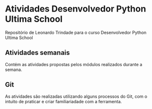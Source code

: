 Atividades Desenvolvedor Python Ultima School
=============================================

Repositório de Leonardo Trindade para o curso Desenvolvedor Python Ultima School

Atividades semanais
-------------------

Contém as atividades propostas pelos módulos realizados durante a semana.

Git
-------

As atividades são realizadas utilizando alguns processos do Git, com o intuito de praticar e criar familiariadade com a ferramenta.
